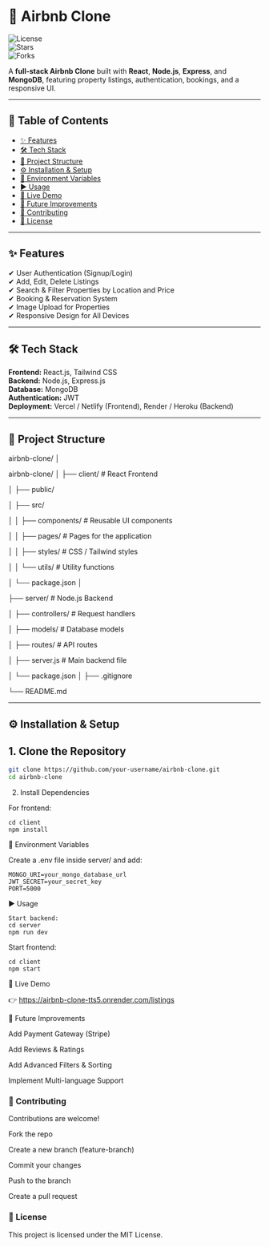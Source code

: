 # 🏡 Airbnb Clone  

![License](https://img.shields.io/badge/license-MIT-blue.svg)  
![Stars](https://img.shields.io/github/stars/guptaprity/airbnb-clone.svg)  
![Forks](https://img.shields.io/github/forks/guptaprity/airbnb-clone.svg)  

A **full-stack Airbnb Clone** built with **React**, **Node.js**, **Express**, and **MongoDB**, featuring property listings, authentication, bookings, and a responsive UI.  

---

## 📑 Table of Contents
- [✨ Features](#-features)
- [🛠 Tech Stack](#-tech-stack)
- [📂 Project Structure](#-project-structure)
- [⚙ Installation & Setup](#-installation--setup)
- [🔐 Environment Variables](#-environment-variables)
- [▶ Usage](#-usage)
- [🔗 Live Demo](#-live-demo)
- [🚀 Future Improvements](#-future-improvements)
- [🤝 Contributing](#-contributing)
- [📜 License](#-license)

---

## ✨ Features
✔ User Authentication (Signup/Login)  
✔ Add, Edit, Delete Listings  
✔ Search & Filter Properties by Location and Price  
✔ Booking & Reservation System  
✔ Image Upload for Properties  
✔ Responsive Design for All Devices  

---

## 🛠 Tech Stack
**Frontend:** React.js, Tailwind CSS  
**Backend:** Node.js, Express.js  
**Database:** MongoDB  
**Authentication:** JWT  
**Deployment:** Vercel / Netlify (Frontend), Render / Heroku (Backend)  

---

## 📂 Project Structure
airbnb-clone/
│

airbnb-clone/
│
├── client/ # React Frontend

│ ├── public/

│ ├── src/

│ │ ├── components/ # Reusable UI components

│ │ ├── pages/ # Pages for the application

│ │ ├── styles/ # CSS / Tailwind styles

│ │ └── utils/ # Utility functions

│ └── package.json
│

├── server/ # Node.js Backend

│ ├── controllers/ # Request handlers

│ ├── models/ # Database models

│ ├── routes/ # API routes

│ ├── server.js # Main backend file

│ └── package.json
│
├── .gitignore

└── README.md


---


## ⚙ Installation & Setup

## **1. Clone the Repository**
```bash
git clone https://github.com/your-username/airbnb-clone.git
cd airbnb-clone
````
2. Install Dependencies

For frontend:
```
cd client
npm install
```

🔐 Environment Variables

Create a .env file inside server/ and add:
```
MONGO_URI=your_mongo_database_url
JWT_SECRET=your_secret_key
PORT=5000
```

▶ Usage
```
Start backend:
cd server
npm run dev
```

Start frontend:
```
cd client
npm start
```
🔗 Live Demo

👉 https://airbnb-clone-tts5.onrender.com/listings

🚀 Future Improvements

Add Payment Gateway (Stripe)

Add Reviews & Ratings

Add Advanced Filters & Sorting

Implement Multi-language Support

### 🤝 Contributing

Contributions are welcome!

Fork the repo

Create a new branch (feature-branch)

Commit your changes

Push to the branch

Create a pull request

### 📜 License

This project is licensed under the MIT License.




